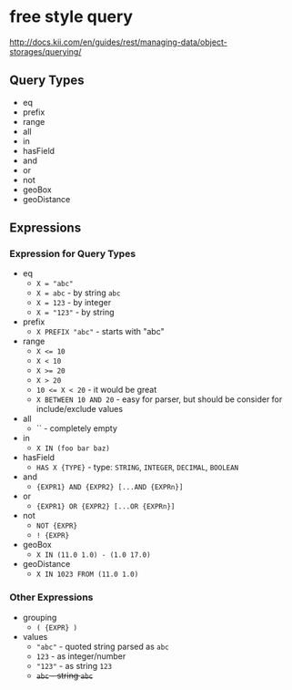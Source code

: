 # free style query

<http://docs.kii.com/en/guides/rest/managing-data/object-storages/querying/>

## Query Types

*   eq
*   prefix
*   range
*   all
*   in
*   hasField
*   and
*   or
*   not
*   geoBox
*   geoDistance

## Expressions

### Expression for Query Types

*   eq
    *   `X = "abc"`
    *   `X = abc` - by string `abc`
    *   `X = 123` - by integer
    *   `X = "123"` - by string
*   prefix
    *   `X PREFIX "abc"` - starts with "abc"
*   range
    *   `X <= 10`
    *   `X < 10`
    *   `X >= 20`
    *   `X > 20`
    *   `10 <= X < 20` - it would be great
    *   `X BETWEEN 10 AND 20` - easy for parser, but should be consider for
        include/exclude values
*   all
    *   `` - completely empty
*   in
    *   `X IN (foo bar baz)`
*   hasField
    *   `HAS X {TYPE}` - type: `STRING`, `INTEGER`, `DECIMAL`, `BOOLEAN`
*   and
    *   `{EXPR1} AND {EXPR2} [...AND {EXPRn}]`
*   or
    *   `{EXPR1} OR {EXPR2} [...OR {EXPRn}]`
*   not
    *   `NOT {EXPR}`
    *   `! {EXPR}`
*   geoBox
    *   `X IN (11.0 1.0) - (1.0 17.0)`
*   geoDistance
    *   `X IN 1023 FROM (11.0 1.0)`

### Other Expressions

*   grouping
    *    `( {EXPR} )`
*   values
    *    `"abc"` - quoted string parsed as `abc`
    *    `123` - as integer/number
    *    `"123"` - as string `123`
    *    ~~`abc` - string `abc`~~
